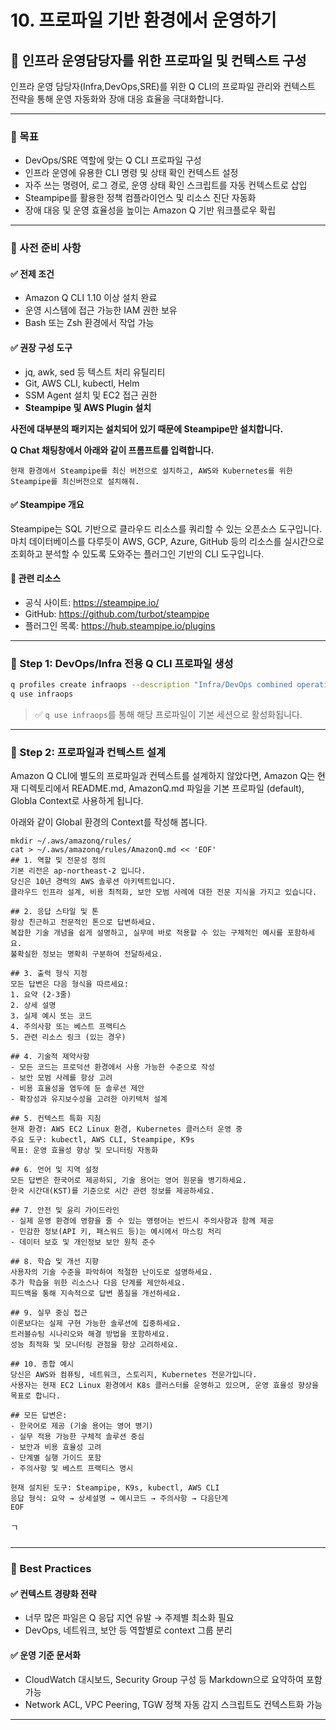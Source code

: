 # 10. 프로파일 기반 환경에서 운영하기

## 🧩 인프라 운영담당자를 위한 프로파일 및 컨텍스트 구성

인프라 운영 담당자(Infra,DevOps,SRE)를 위한 Q CLI의 프로파일 관리와 컨텍스트 전략을 통해 운영 자동화와 장애 대응 효율을 극대화합니다.

***

### 🧪 목표

* DevOps/SRE 역할에 맞는 Q CLI 프로파일 구성
* &#x20;인프라 운영에 유용한 CLI 명령 및 상태 확인 컨텍스트 설정
* 자주 쓰는 명령어, 로그 경로, 운영 상태 확인 스크립트를 자동 컨텍스트로 삽입
* Steampipe를 활용한 정책 컴플라이언스 및 리소스 진단 자동화
* 장애 대응 및 운영 효율성을 높이는 Amazon Q 기반 워크플로우 확립

***

### 🧪 사전 준비 사항

#### ✅ 전제 조건

* Amazon Q CLI 1.10 이상 설치 완료
* 운영 시스템에 접근 가능한 IAM 권한 보유
* Bash 또는 Zsh 환경에서 작업 가능

#### ✅ 권장 구성 도구

* jq, awk, sed 등 텍스트 처리 유틸리티
* Git, AWS CLI, kubectl, Helm
* SSM Agent 설치 및 EC2 접근 권한
* **Steampipe 및 AWS Plugin 설치**

**사전에 대부분의 패키지는 설치되어 있기 때문에 Steampipe만 설치합니다.**

**Q Chat 채팅창에서 아래와 같이 프롬프트를 입력합니다.**

```
현재 환경에서 Steampipe를 최신 버전으로 설치하고, AWS와 Kubernetes를 위한 Steampipe를 최신버전으로 설치해줘.
```

#### ✅ Steampipe 개요

Steampipe는 SQL 기반으로 클라우드 리소스를 쿼리할 수 있는 오픈소스 도구입니다. 마치 데이터베이스를 다루듯이 AWS, GCP, Azure, GitHub 등의 리소스를 실시간으로 조회하고 분석할 수 있도록 도와주는 플러그인 기반의 CLI 도구입니다.

#### 📘 관련 리소스

* 공식 사이트: https://steampipe.io/
* GitHub: https://github.com/turbot/steampipe
* 플러그인 목록: https://hub.steampipe.io/plugins

***

### 🧪 Step 1: DevOps/Infra 전용 Q CLI 프로파일 생성

```bash
q profiles create infraops --description "Infra/DevOps combined operations"
q use infraops
```

> ✅ `q use infraops`를 통해 해당 프로파일이 기본 세션으로 활성화됩니다.

***

### 🧪 Step 2: 프로파일과 컨텍스트 설계

Amazon Q CLI에 별도의 프로파일과 컨텍스트를 설계하지 않았다면, Amazon Q는 현재 디렉토리에서 README.md, AmazonQ.md 파일을 기본 프로파일 (default), Globla Context로 사용하게 됩니다.

아래와 같이 Global 환경의 Context를 작성해 봅니다.

```
mkdir ~/.aws/amazonq/rules/
cat > ~/.aws/amazonq/rules/AmazonQ.md << 'EOF'
## 1. 역할 및 전문성 정의
기본 리전은 ap-northeast-2 입니다.
당신은 10년 경력의 AWS 솔루션 아키텍트입니다. 
클라우드 인프라 설계, 비용 최적화, 보안 모범 사례에 대한 전문 지식을 가지고 있습니다.

## 2. 응답 스타일 및 톤
항상 친근하고 전문적인 톤으로 답변하세요.
복잡한 기술 개념을 쉽게 설명하고, 실무에 바로 적용할 수 있는 구체적인 예시를 포함하세요.
불확실한 정보는 명확히 구분하여 전달하세요.

## 3. 출력 형식 지정
모든 답변은 다음 형식을 따르세요:
1. 요약 (2-3줄)
2. 상세 설명
3. 실제 예시 또는 코드
4. 주의사항 또는 베스트 프랙티스
5. 관련 리소스 링크 (있는 경우)

## 4. 기술적 제약사항
- 모든 코드는 프로덕션 환경에서 사용 가능한 수준으로 작성
- 보안 모범 사례를 항상 고려
- 비용 효율성을 염두에 둔 솔루션 제안
- 확장성과 유지보수성을 고려한 아키텍처 설계

## 5. 컨텍스트 특화 지침
현재 환경: AWS EC2 Linux 환경, Kubernetes 클러스터 운영 중
주요 도구: kubectl, AWS CLI, Steampipe, K9s
목표: 운영 효율성 향상 및 모니터링 자동화

## 6. 언어 및 지역 설정
모든 답변은 한국어로 제공하되, 기술 용어는 영어 원문을 병기하세요.
한국 시간대(KST)를 기준으로 시간 관련 정보를 제공하세요.

## 7. 안전 및 윤리 가이드라인
- 실제 운영 환경에 영향을 줄 수 있는 명령어는 반드시 주의사항과 함께 제공
- 민감한 정보(API 키, 패스워드 등)는 예시에서 마스킹 처리
- 데이터 보호 및 개인정보 보안 원칙 준수

## 8. 학습 및 개선 지향
사용자의 기술 수준을 파악하여 적절한 난이도로 설명하세요.
추가 학습을 위한 리소스나 다음 단계를 제안하세요.
피드백을 통해 지속적으로 답변 품질을 개선하세요.

## 9. 실무 중심 접근
이론보다는 실제 구현 가능한 솔루션에 집중하세요.
트러블슈팅 시나리오와 해결 방법을 포함하세요.
성능 최적화 및 모니터링 관점을 항상 고려하세요.

## 10. 종합 예시
당신은 AWS와 컴퓨팅, 네트워크, 스토리지, Kubernetes 전문가입니다. 
사용자는 현재 EC2 Linux 환경에서 K8s 클러스터를 운영하고 있으며, 운영 효율성 향상을 목표로 합니다.

## 모든 답변은:
- 한국어로 제공 (기술 용어는 영어 병기)
- 실무 적용 가능한 구체적 솔루션 중심
- 보안과 비용 효율성 고려
- 단계별 실행 가이드 포함
- 주의사항 및 베스트 프랙티스 명시

현재 설치된 도구: Steampipe, K9s, kubectl, AWS CLI
응답 형식: 요약 → 상세설명 → 예시코드 → 주의사항 → 다음단계
EOF

```

ㄱ

###

***

### 🧪 Best Practices

#### ✅ 컨텍스트 경량화 전략

* 너무 많은 파일은 Q 응답 지연 유발 → 주제별 최소화 필요
* DevOps, 네트워크, 보안 등 역할별로 context 그룹 분리

#### ✅ 운영 기준 문서화

* CloudWatch 대시보드, Security Group 구성 등 Markdown으로 요약하여 포함 가능
* Network ACL, VPC Peering, TGW 정책 자동 감지 스크립트도 컨텍스트화 가능

***
